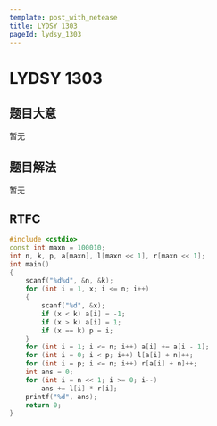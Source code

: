 ```yaml
---
template: post_with_netease
title: LYDSY 1303
pageId: lydsy_1303
---
```


# LYDSY 1303
<span id="poem"></span><script>$(function(){$.ajax('/api/poem?rnd='+Date.now()+Math.random()).done(function(data){$('#poem').text(data);});});</script>
## 题目大意
暂无

## 题目解法
暂无

## RTFC

```cpp
#include <cstdio>
const int maxn = 100010;
int n, k, p, a[maxn], l[maxn << 1], r[maxn << 1];
int main()
{
    scanf("%d%d", &n, &k);
    for (int i = 1, x; i <= n; i++)
    {
        scanf("%d", &x);
        if (x < k) a[i] = -1;
        if (x > k) a[i] = 1;
        if (x == k) p = i;
    }
    for (int i = 1; i <= n; i++) a[i] += a[i - 1];
    for (int i = 0; i < p; i++) l[a[i] + n]++;
    for (int i = p; i <= n; i++) r[a[i] + n]++;
    int ans = 0;
    for (int i = n << 1; i >= 0; i--)
        ans += l[i] * r[i];
    printf("%d", ans);
    return 0;
}

```
<div id="__comment"></div>

